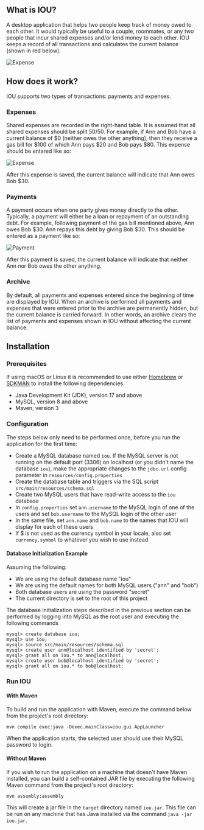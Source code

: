 ## What is IOU?
A desktop application that helps two people keep track of money owed to each other. It would typically be
useful to a couple, roommates, or any two people that incur shared expenses and/or lend money to each other. IOU
keeps a record of all transactions and calculates the current balance (shown in red below).

![Expense](docs/screenshot.png)

## How does it work?
IOU supports two types of transactions: payments and expenses.

### Expenses
Shared expenses are recorded in the right-hand table. It is assumed that all shared expenses should be
split 50/50. For example, if Ann and Bob have a current balance of $0 (neither owes the other anything), then they
receive a gas bill for $100 of which Ann pays $20 and Bob pays $80. This expense should be entered like so:

![Expense](docs/expense.png)

After this expense is saved, the current balance will indicate that Ann owes Bob $30.

### Payments

A payment occurs when one party gives money directly to the other. Typically, a payment will either be a loan or repayment
of an outstanding debt. For example, following payment of the gas bill mentioned above, Ann owes Bob $30. Ann repays this
debt by giving Bob $30. This should be entered as a payment like so:

![Payment](docs/payment.png)

After this payment is saved, the current balance will indicate that neither Ann nor Bob owes the other anything.

### Archive

By default, all payments and expenses entered since the beginning of time are displayed by IOU. When an archive
is performed all payments and expenses that were entered prior to the archive are permanently hidden, but the current
balance is carried forward. In other words, an archive clears the list of payments and expenses shown in IOU without
affecting the current balance.

## Installation

### Prerequisites
If using macOS or Linux it is recommended to use either [Homebrew](https://brew.sh/) or [SDKMAN](https://sdkman.io/) 
to install the following dependencies.

* Java Development Kit (JDK), version 17 and above
* MySQL, version 8 and above
* Maven, version 3

### Configuration

The steps below only need to be performed once, before you run the application for the first time:

* Create a MySQL database named `iou`. If the MySQL server is not running on the default port (3306) on localhost
(or you didn't name the database `iou`), make the appropriate changes to the `jdbc.url` config parameter in `resources/config.properties`
* Create the database table and triggers via the SQL script `src/main/resources/schema.sql`
* Create two MySQL users that have read-write access to the `iou` database
* In `config.properties` set `ann.username` to the MySQL login of one of the users and set `bob.username` to the
MySQL login of the other user
* In the same file, set `ann.name` and `bob.name` to the names that IOU will display for each of these users
* If $ is not used as the currency symbol in your locale, also set `currency.symbol` to whatever you wish to use instead 

#### Database Initialization Example

Assuming the following:
* We are using the default database name "iou"
* We are using the default names for both MySQL users ("ann" and "bob")
* Both database users are using the password "secret"
* The current directory is set to the root of this project

The database initialization steps described in the previous section can be performed
by logging into MySQL as the root user and executing the following commands

```
mysql> create database iou;
mysql> use iou;
mysql> source src/main/resources/schema.sql
mysql> create user ann@localhost identified by 'secret';
mysql> grant all on iou.* to ann@localhost;
mysql> create user bob@localhost identified by 'secret';
mysql> grant all on iou.* to bob@localhost;
```

### Run IOU

#### With Maven
To build and run the application with Maven, execute the command below from the project's root directory:

`mvn compile exec:java -Dexec.mainClass=iou.gui.AppLauncher`

When the application starts, the selected user should use their MySQL password to login.

#### Without Maven
If you wish to run the application on a machine that doesn't have Maven installed, you can build a self-contained JAR file
by executing the following Maven command from the project's root directory:

`mvn assembly:assembly`

This will create a jar file in the `target` directory named `iou.jar`. This file can be run on any
machine that has Java installed via the command `java -jar iou.jar`.

